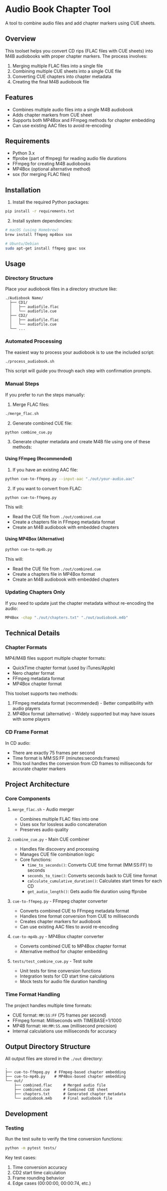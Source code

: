 # Audio Book Chapter Tool

A tool to combine audio files and add chapter markers using CUE sheets.

## Overview

This toolset helps you convert CD rips (FLAC files with CUE sheets) into M4B audiobooks with proper chapter markers. The process involves:

1. Merging multiple FLAC files into a single file
2. Combining multiple CUE sheets into a single CUE file
3. Converting CUE chapters into chapter metadata
4. Creating the final M4B audiobook file

## Features

- Combines multiple audio files into a single M4B audiobook
- Adds chapter markers from CUE sheet
- Supports both MP4Box and FFmpeg methods for chapter embedding
- Can use existing AAC files to avoid re-encoding

## Requirements

- Python 3.x
- ffprobe (part of ffmpeg) for reading audio file durations
- FFmpeg for creating M4B audiobooks
- MP4Box (optional alternative method)
- sox (for merging FLAC files)

## Installation

1. Install the required Python packages:
```bash
pip install -r requirements.txt
```

2. Install system dependencies:
```bash
# macOS (using Homebrew)
brew install ffmpeg mp4box sox

# Ubuntu/Debian
sudo apt-get install ffmpeg gpac sox
```

## Usage

### Directory Structure

Place your audiobook files in a directory structure like:

```
./Audiobook Name/
  ├── CD1/
  │   ├── audiofile.flac
  │   └── audiofile.cue
  ├── CD2/
  │   ├── audiofile.flac
  │   └── audiofile.cue
  └── ...
```

### Automated Processing

The easiest way to process your audiobook is to use the included script:

```bash
./process_audiobook.sh
```

This script will guide you through each step with confirmation prompts.

### Manual Steps

If you prefer to run the steps manually:

1. Merge FLAC files:
```bash
./merge_flac.sh
```

2. Generate combined CUE file:
```bash
python combine_cue.py
```

3. Generate chapter metadata and create M4B file using one of these methods:

#### Using FFmpeg (Recommended)

1. If you have an existing AAC file:
```bash
python cue-to-ffmpeg.py --input-aac "./out/your-audio.aac"
```

2. If you want to convert from FLAC:
```bash
python cue-to-ffmpeg.py
```

This will:
- Read the CUE file from `./out/combined.cue`
- Create a chapters file in FFmpeg metadata format
- Create an M4B audiobook with embedded chapters

#### Using MP4Box (Alternative)

```bash
python cue-to-mp4b.py
```

This will:
- Read the CUE file from `./out/combined.cue`
- Create a chapters file in MP4Box format
- Create an M4B audiobook with embedded chapters

### Updating Chapters Only

If you need to update just the chapter metadata without re-encoding the audio:

```bash
MP4Box -chap "./out/chapters.txt" "./out/audiobook.m4b"
```

## Technical Details

### Chapter Formats

MP4/M4B files support multiple chapter formats:
- QuickTime chapter format (used by iTunes/Apple)
- Nero chapter format
- FFmpeg metadata format
- MP4Box chapter format

This toolset supports two methods:
1. FFmpeg metadata format (recommended) - Better compatibility with audio players
2. MP4Box format (alternative) - Widely supported but may have issues with some players

### CD Frame Format

In CD audio:
- There are exactly 75 frames per second
- Time format is MM:SS:FF (minutes:seconds:frames)
- This tool handles the conversion from CD frames to milliseconds for accurate chapter markers

## Project Architecture

### Core Components

1. `merge_flac.sh` - Audio merger
   - Combines multiple FLAC files into one
   - Uses sox for lossless audio concatenation
   - Preserves audio quality

2. `combine_cue.py` - Main CUE combiner
   - Handles file discovery and processing
   - Manages CUE file combination logic
   - Core functions:
     - `time_to_seconds()`: Converts CUE time format (MM:SS:FF) to seconds
     - `seconds_to_time()`: Converts seconds back to CUE time format
     - `calculate_cumulative_duration()`: Calculates start times for each CD
     - `get_audio_length()`: Gets audio file duration using ffprobe

3. `cue-to-ffmpeg.py` - FFmpeg chapter converter
   - Converts combined CUE to FFmpeg metadata format
   - Handles time format conversion from CUE to milliseconds
   - Creates chapter markers for audiobook
   - Can use existing AAC files to avoid re-encoding

4. `cue-to-mp4b.py` - MP4Box chapter converter
   - Converts combined CUE to MP4Box chapter format
   - Alternative method for chapter embedding

5. `tests/test_combine_cue.py` - Test suite
   - Unit tests for time conversion functions
   - Integration tests for CD start time calculations
   - Mock tests for audio file duration handling

### Time Format Handling

The project handles multiple time formats:
- CUE format: `MM:SS:FF` (75 frames per second)
- FFmpeg format: Milliseconds with TIMEBASE=1/1000
- MP4B format: `HH:MM:SS.mmm` (millisecond precision)
- Internal calculations use milliseconds for accuracy

## Output Directory Structure

All output files are stored in the `./out` directory:

```
.
├── cue-to-ffmpeg.py  # FFmpeg-based chapter embedding
├── cue-to-mp4b.py    # MP4Box-based chapter embedding
└── out/
    ├── combined.flac     # Merged audio file
    ├── combined.cue      # Combined CUE sheet
    ├── chapters.txt      # Generated chapter metadata
    └── audiobook.m4b     # Final audiobook file
```

## Development

### Testing

Run the test suite to verify the time conversion functions:
```bash
python -m pytest tests/
```

Key test cases:
1. Time conversion accuracy
2. CD2 start time calculation
3. Frame rounding behavior
4. Edge cases (00:00:00, 00:00:74, etc.) 